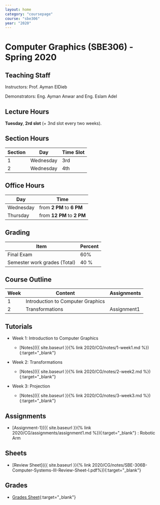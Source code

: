 ```yaml
---
layout: home
category: "coursepage"
course: "sbe306"
year: "2020"
---
```


# Computer  Graphics \(SBE306\) - Spring 2020

## Teaching Staff

Instructors: Prof. Ayman ElDieb

Demonstrators:  Eng. Ayman Anwar and Eng. Eslam Adel  

## Lecture Hours

**Tuesday**, **2rd slot** (+ 3nd slot every two weeks).

## Section Hours

| Section | Day | Time Slot |
|---------|-----|-----------|
|   1     | Wednesday | 3rd |
|   2     | Wednesday | 4th |

## Office Hours

| Day | Time |
|-----|-----------|
| Wednesday | from **2 PM** to **6 PM** |
| Thursday | from **12 PM** to **2 PM** |

## Grading

| Item | Percent  |
|-----|-----------|
| Final Exam | 60%  |
| Semester work grades (Total) | 40 % |


## Course Outline

| Week | Content |  Assignments
|------|-----------------|-----|
|   1  | Introduction to Computer Graphics| |
|   2  | Transformations | Assignment1 |

## Tutorials

* Week 1: Introduction to Computer Graphics
    * [Notes]({{ site.baseurl }}{% link 2020/CG/notes/1-week1.md %}){:target="_blank"}

* Week 2: Transformations
    * [Notes]({{ site.baseurl }}{% link 2020/CG/notes/2-week2.md %}){:target="_blank"}

* Week 3: Projection
    * [Notes]({{ site.baseurl }}{% link 2020/CG/notes/3-week3.md %}){:target="_blank"}
<!--
* Week 4: Camera Transformation
    * [Notes]({{ site.baseurl }}{% link 2019/CG/notes/4-week4.md %}){:target="_blank"}

* Week 5: Ray Casting, Lighting and Animation
    * [Notes]({{ site.baseurl }}{% link 2019/CG/notes/5-week5.md %}){:target="_blank"}

* Week 6: Texture mapping and object loading
    * [Notes](https://github.com/sbme-tutorials/SBE306-Computer-Graphics-Tutorials/tree/master/Tutorial-05)

* Week 7: Medical Visualization & Volume Rendering 
    * [Notes]({{ site.baseurl }}{% link 2019/CG/notes/7-week7.md %}){:target="_blank"}

* Week 8: Visualization Toolkit (VTK)
    * [Slides]({{ site.baseurl }}{% link 2019/CG/presentations/8_week8/index.md %}){:target="_blank"}

* Week 9: Revision
    * [Notes](https://github.com/sbme-tutorials/SBE306-Computer-Graphics-Tutorials/blob/master/Revision.ipynb){:target="_blank"} -->

## Assignments

* [Assignment-1]({{ site.baseurl }}{% link 2020/CG/assignments/assignment1.md %}){:target="_blank"} : Robotic Arm 

<!-- * [Assignment-2]({{ site.baseurl }}{% link 2019/CG/assignments/assignment2.md %}){:target="_blank"} : Full Body 

* [Assignment-3]({{ site.baseurl }}{% link 2019/CG/assignments/assignment3.md %}){:target="_blank"} : Animation, Coloring and Texture mapping 

* [Assignment-4]({{ site.baseurl }}{% link 2019/CG/assignments/assignment4.md %}){:target="_blank"} : Volume Rendering (VTK)  -->

## Sheets 

* [Review Sheet]({{ site.baseurl }}{% link 2020/CG/notes/SBE-306B-Computer-Systems-III-Review-Sheet-I.pdf%}){:target="_blank"} 

## Grades 

* [Grades Sheet](https://drive.google.com/open?id=1LJPncajfIK4TeUUgIPseyF-PmXufK8Bo2vE9sj4ilZo){:target="_blank"}
  

